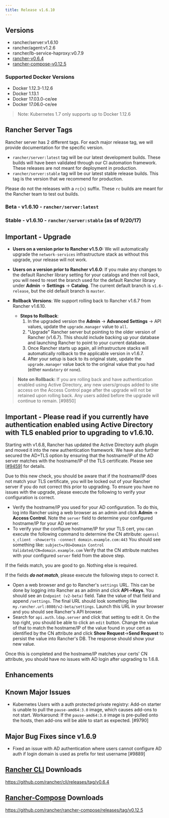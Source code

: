 ```yaml
---
title: Release v1.6.10
---
```


## Versions
- rancher/server:v1.6.10
- rancher/agent:v1.2.6
- rancher/lb-service-haproxy:v0.7.9
- [rancher-v0.6.4](https://github.com/rancher/cli/releases/tag/v0.6.4)
- [rancher-compose-v0.12.5](https://github.com/rancher/rancher-compose/releases/tag/v0.12.5)

### Supported Docker Versions

* Docker 1.12.3-1.12.6
* Docker 1.13.1
* Docker 17.03.0-ce/ee 
* Docker 17.06.0-ce/ee 

> Note: Kubernetes 1.7 only supports up to Docker 1.12.6 

## Rancher Server Tags

Rancher server has 2 different tags. For each major release tag, we will provide documentation for the specific version.
- `rancher/server:latest` tag will be our latest development builds. These builds will have been validated through our CI automation framework. These releases are not meant for deployment in production.
- `rancher/server:stable` tag will be our latest stable release builds. This tag is the version that we recommend for production.  

Please do not the releases with a `rc{n}` suffix. These `rc` builds are meant for the Rancher team to test out builds.

### Beta - v1.6.10 - `rancher/server:latest`
### Stable - v1.6.10 - `rancher/server:stable` (as of 9/20/17)

## Important - Upgrade
* **Users on a version prior to Rancher v1.5.0:** We will automatically upgrade the `network-services` infrastructure stack as without this upgrade, your release will not work. 
* **Users on a version prior to Rancher v1.6.0**: If you make any changes to the default Rancher library setting for your catalogs and then roll back, you will need to reset the branch used for the default Rancher library under **Admin** -> **Settings** -> **Catalog**. The current default branch is `v1.6-release`, but the old default branch is `master`. 

* **Rollback Versions**: We support rolling back to Rancher v1.6.7 from Rancher v1.6.10.
  * **Steps to Rollback**:
    1. In the upgraded version the **Admin** -> **Advanced Settings** -> API values, update the `upgrade.manager` value to `all`. 
    2. "Upgrade" Rancher server but pointing to the older version of Rancher (v1.6.7). This should include backing up your database and launching Rancher to point to your current database.  
    3. Once Rancher starts up again, all infrastructure stacks will automatically rollback to the applicable version in v1.6.7. 
    4. After your setup is back to its original state, update the `upgrade.manager` value back to the original value that you had (either `mandatory` or `none`). 

> **Note on Rollback:** If you are rolling back and have authentication enabled using Active Directory, any new users/groups added to site access on the Access Control page after the upgrade will not be retained upon rolling back. Any users added before the upgrade will continue to remain. [#9850]

## Important - Please read if you currently have authentication enabled using Active Directory with TLS enabled prior to upgrading to v1.6.10.

Starting with v1.6.8, Rancher has updated the Active Directory auth plugin and moved it into the new authentication framework.  We have also further secured the AD+TLS option by ensuring that the hostname/IP of the AD server matches with the hostname/IP of the TLS certificate.  Please see [[#9459](https://github.com/rancher/rancher/issues/9459)] for details.

Due to this new check, you should be aware that if the hostname/IP does not match your TLS certificate, you will be locked out of your Rancher server if you do not correct this prior to upgrading.  To ensure you have no issues with the upgrade, please execute the following to verify your configuration is correct.

- Verify the hostname/IP you used for your AD configuration.  To do this, log into Rancher using a web browser as an admin and click **Admin** -> **Access Control**.  Note the `server` field to determine your configured hostname/IP for your AD server.
- To verify your the configure hostname/IP for your TLS cert, you can execute the following command to determine the CN attribute:
```openssl s_client -showcerts -connect domain.example.com:443```
You should see something like:
```subject=/OU=Domain Control Validated/CN=domain.example.com```
Verify that the CN attribute matches with your configured `server` field from the above step.

If the fields match, you are good to go.  Nothing else is required.

If the fields **_do not match_**, please execute the following steps to correct it.

- Open a web browser and go to Rancher's `settings` URL.  This can be done by logging into Rancher as an admin and click **API**->**Keys**.  You should see an `Endpoint (v2-beta)` field.  Take the value of that field and append `/settings`.  The final URL should look something like `my.rancher.url:8080/v2-beta/settings`.  Launch this URL in your browser and you should see Rancher's API browser.  
- Search for `api.auth.ldap.server` and click that setting to edit it.  On the top right, you should be able to click an `edit` button.  Change the value of that to match the hostname/IP of the value found in your cert as identified by the CN attribute and click **Show Request**->**Send Request** to persist the value into Rancher's DB.  The response should show your new value.

Once this is completed and the hostname/IP matches your certs' CN attribute, you should have no issues with AD login after upgrading to 1.6.8.

## Enhancements

## Known Major Issues
- Kubernetes Users with a auth protected private registry: Add-on starter is unable to pull the `pause-amd64:3.0` image, which causes add-ons to not start. Workaround: If the `pause-amd64:3.0` image is pre-pulled onto the hosts, then add-ons will be able to start as expected. [#9790]

## Major Bug Fixes since v1.6.9
- Fixed an issue with AD authentication where users cannot configure AD auth if login domain is used as prefix for test username [#9889]

## [Rancher CLI](http://docs.rancher.com/rancher/v1.6/en/cli/) Downloads

https://github.com/rancher/cli/releases/tag/v0.6.4

## [Rancher-Compose](http://docs.rancher.com/rancher/v1.6/en/cattle/rancher-compose/) Downloads

https://github.com/rancher/rancher-compose/releases/tag/v0.12.5